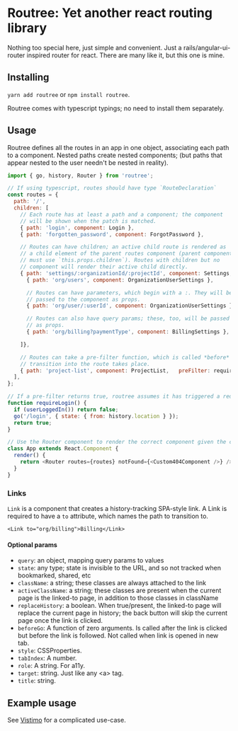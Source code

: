 # Routree: Yet another react routing library

Nothing too special here, just simple and convenient. Just a rails/angular-ui-router inspired router for react. There are many like it, but this one is mine.

## Installing

`yarn add routree` or `npm install routree`.

Routree comes with typescript typings; no need to install them separately.

## Usage

Routree defines all the routes in an app in one object, associating each path to a component. Nested paths create nested components; (but paths that appear nested to the user needn't be nested in reality).

```javascript
import { go, history, Router } from 'routree';

// If using typescript, routes should have type `RouteDeclaration`
const routes = {
  path: '/',
  children: [
    // Each route has at least a path and a component; the component 
    // will be shown when the patch is matched.
    { path: 'login', component: Login },
    { path: 'forgotten_password', component: ForgotPassword },

    // Routes can have children; an active child route is rendered as
    // a child element of the parent routes component (parent components
    // must use `this.props.children`). Routes with children but no 
    // component will render their active child directly.
    { path: 'settings/:organizationId/:projectId', component: Settings, preFilter: requireLogin, children: [
      { path: 'org/users', component: OrganizationUserSettings },

      // Routes can have parameters, which begin with a :. They will be
      // passed to the component as props.
      { path: 'org/user/:userId', component: OrganizationUserSettings },

      // Routes can also have query params; these, too, will be passed in 
      // as props.
      { path: 'org/billing?paymentType', component: BillingSettings },

    ]},

    // Routes can take a pre-filter function, which is called *before* the 
    // transition into the route takes place. 
    { path: 'project-list', component: ProjectList,   preFilter: requireLogin }
  ],
};

// If a pre-filter returns true, routree assumes it has triggered a redirect, and does not complete the transition.
function requireLogin() {
  if (userLoggedIn()) return false;
  go('/login', { state: { from: history.location } });
  return true;
}

// Use the Router component to render the correct component given the current URL.
class App extends React.Component {
  render() {
    return <Router routes={routes} notFound={<Custom404Component />} />
  }
}
```

### Links

`Link` is a component that creates a history-tracking SPA-style link. A Link is required to have a `to` attribute, which names the path to transition to.

```
<Link to="org/billing">Billing</Link>
```

#### Optional params
* `query`: an object, mapping query params to values 
* `state`: any type; state is invisible to the URL, and so not tracked when bookmarked, shared, etc
* `className`: a string; these classes are always attached to the link
* `activeClassName`: a string; these classes are present when the current page is the linked-to page, in addition to those classes in className
* `replaceHistory`: a boolean. When true/present, the linked-to page will replace the current page in history; the back button will skip the current page once the link is clicked.
* `beforeGo`: A function of zero arguments. Is called after the link is clicked but before the link is followed. Not called when link is opened in new tab.
* `style`: CSSProperties.
* `tabIndex`: A number.
* `role`: A string. For a11y.
* `target`: string. Just like any \<a> tag.
* `title`: string.

## Example usage

See [Vistimo](https://www.vistimo.com) for a complicated use-case.
